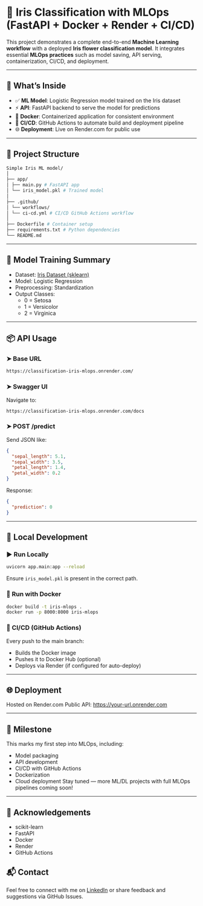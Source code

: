 # 🌸 Iris Classification with MLOps (FastAPI + Docker + Render + CI/CD)

This project demonstrates a complete end-to-end **Machine Learning workflow** with a deployed **Iris flower classification model**. It integrates essential **MLOps practices** such as model saving, API serving, containerization, CI/CD, and deployment.

---

## 🚀 What’s Inside

- ✅ **ML Model**: Logistic Regression model trained on the Iris dataset
- ⚡ **API**: FastAPI backend to serve the model for predictions
- 🐳 **Docker**: Containerized application for consistent environment
- 🔁 **CI/CD**: GitHub Actions to automate build and deployment pipeline
- 🌐 **Deployment**: Live on Render.com for public use

---

## 📁 Project Structure
```bash
Simple Iris ML model/
│
├── app/
│ ├── main.py # FastAPI app
│ └── iris_model.pkl # Trained model
│
├── .github/
│ └── workflows/
│ └── ci-cd.yml # CI/CD GitHub Actions workflow
│
├── Dockerfile # Container setup
├── requirements.txt # Python dependencies
└── README.md
```

---

## 🌱 Model Training Summary

- Dataset: [Iris Dataset (sklearn)](https://scikit-learn.org/stable/auto_examples/datasets/plot_iris_dataset.html)
- Model: Logistic Regression
- Preprocessing: Standardization
- Output Classes:
  - 0 = Setosa
  - 1 = Versicolor
  - 2 = Virginica

---

## 📦 API Usage

### ➤ Base URL

```bash
https://classification-iris-mlops.onrender.com/
```

### ➤ Swagger UI
Navigate to:

```bash
https://classification-iris-mlops.onrender.com/docs
```

### ➤ POST /predict
Send JSON like:

```json
{
  "sepal_length": 5.1,
  "sepal_width": 3.5,
  "petal_length": 1.4,
  "petal_width": 0.2
}
```

Response:

```json
{
  "prediction": 0
}
```

---

## 🧪 Local Development

### ▶️ Run Locally

```bash
uvicorn app.main:app --reload
```
Ensure `iris_model.pkl` is present in the correct path.

### 🐳 Run with Docker

```bash
docker build -t iris-mlops .
docker run -p 8000:8000 iris-mlops
```

### 🔁 CI/CD (GitHub Actions)
Every push to the main branch:
  -  Builds the Docker image
  -  Pushes it to Docker Hub (optional)
  -  Deploys via Render (if configured for auto-deploy)

---

## 🌐 Deployment
Hosted on Render.com
Public API: https://your-url.onrender.com

---

## 📌 Milestone
This marks my first step into MLOps, including:
  -  Model packaging
  -  API development
  -  CI/CD with GitHub Actions
  -  Dockerization
  -  Cloud deployment
Stay tuned — more ML/DL projects with full MLOps pipelines coming soon!

---

## 🙌 Acknowledgements
  -  scikit-learn
  -  FastAPI
  -  Docker
  -  Render
  -  GitHub Actions

## 📬 Contact
Feel free to connect with me on [LinkedIn](https://www.linkedin.com/in/awwab-mahimi-0b1905352/) or share feedback and suggestions via GitHub Issues.
